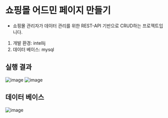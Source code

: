 # 쇼핑몰 어드민 페이지 만들기

- 쇼핑몰 관리자가 데이터 관리를 위한 REST-API 기반으로 CRUD하는 프로젝트입니다. 

1. 개발 환경: intellij
2. 데이터 베이스: mysql

## 실행 결과


![image](https://user-images.githubusercontent.com/55589616/104842793-74429e00-590a-11eb-9326-222b8221fc4c.png)
![image](https://user-images.githubusercontent.com/55589616/104842814-9d632e80-590a-11eb-8f00-4dce9ea742ce.png)



## 데이터 베이스


![image](https://user-images.githubusercontent.com/55589616/104842971-a86a8e80-590b-11eb-95bc-27532611d6ef.png)
